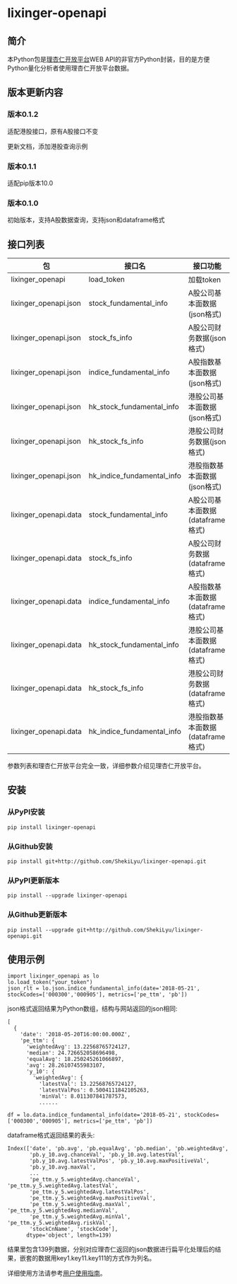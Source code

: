 # lixinger-openapi

## 简介
本Python包是[理杏仁开放平台](https://www.lixinger.com/open/api)WEB API的非官方Python封装，目的是方便Python量化分析者使用理杏仁开放平台数据。

## 版本更新内容
### 版本0.1.2
适配港股接口，原有A股接口不变

更新文档，添加港股查询示例

### 版本0.1.1
适配pip版本10.0

### 版本0.1.0
初始版本，支持A股数据查询，支持json和dataframe格式

## 接口列表
包                     | 接口名                        | 接口功能
---------------------- | ----------------------------- | -------------------------
lixinger\_openapi      | load\_token                   | 加载token
lixinger\_openapi.json | stock\_fundamental\_info      | A股公司基本面数据(json格式)
lixinger\_openapi.json | stock\_fs\_info               | A股公司财务数据(json格式)
lixinger\_openapi.json | indice\_fundamental\_info     | A股指数基本面数据(json格式)
lixinger\_openapi.json | hk\_stock\_fundamental\_info  | 港股公司基本面数据(json格式)
lixinger\_openapi.json | hk\_stock\_fs\_info           | 港股公司财务数据(json格式)
lixinger\_openapi.json | hk\_indice\_fundamental\_info | 港股指数基本面数据(json格式)
lixinger\_openapi.data | stock\_fundamental\_info      | A股公司基本面数据(dataframe格式)
lixinger\_openapi.data | stock\_fs\_info               | A股公司财务数据(dataframe格式)
lixinger\_openapi.data | indice\_fundamental\_info     | A股指数基本面数据(dataframe格式)
lixinger\_openapi.data | hk\_stock\_fundamental\_info  | 港股公司基本面数据(dataframe格式)
lixinger\_openapi.data | hk\_stock\_fs\_info           | 港股公司财务数据(dataframe格式)
lixinger\_openapi.data | hk\_indice\_fundamental\_info | 港股指数基本面数据(dataframe格式)

参数列表和理杏仁开放平台完全一致，详细参数介绍见理杏仁开放平台。

## 安装
### 从PyPI安装
`pip install lixinger-openapi`

### 从Github安装
`pip install git+http://github.com/ShekiLyu/lixinger-openapi.git`

### 从PyPI更新版本
`pip install --upgrade lixinger-openapi`

### 从Github更新版本
`pip install --upgrade git+http://github.com/ShekiLyu/lixinger-openapi.git`

## 使用示例
```
import lixinger_openapi as lo
lo.load_token("your_token")
json_rlt = lo.json.indice_fundamental_info(date='2018-05-21', stockCodes=['000300','000905'], metrics=['pe_ttm', 'pb'])
```
json格式返回结果为Python数组，结构与网站返回的json相同:

```
[
  {
    'date': '2018-05-20T16:00:00.000Z',
    'pe_ttm': {
      'weightedAvg': 13.22568765724127,
      'median': 24.726652058696498,
      'equalAvg': 18.250245261066897,
      'avg': 28.26107455983107,
      'y_10': {
        'weightedAvg': {
          'latestVal': 13.22568765724127,
          'latestValPos': 0.5004111842105263,
          'minVal': 8.011307841787573,
          ......
```
```
df = lo.data.indice_fundamental_info(date='2018-05-21', stockCodes=['000300','000905'], metrics=['pe_ttm', 'pb'])
```
dataframe格式返回结果的表头:
```
Index(['date', 'pb.avg', 'pb.equalAvg', 'pb.median', 'pb.weightedAvg',
       'pb.y_10.avg.chanceVal', 'pb.y_10.avg.latestVal',
       'pb.y_10.avg.latestValPos', 'pb.y_10.avg.maxPositiveVal',
       'pb.y_10.avg.maxVal',
       ...
       'pe_ttm.y_5.weightedAvg.chanceVal', 'pe_ttm.y_5.weightedAvg.latestVal',
       'pe_ttm.y_5.weightedAvg.latestValPos',
       'pe_ttm.y_5.weightedAvg.maxPositiveVal',
       'pe_ttm.y_5.weightedAvg.maxVal', 'pe_ttm.y_5.weightedAvg.medianVal',
       'pe_ttm.y_5.weightedAvg.minVal', 'pe_ttm.y_5.weightedAvg.riskVal',
       'stockCnName', 'stockCode'],
      dtype='object', length=139)
```
结果里包含139列数据，分别对应理杏仁返回的json数据进行扁平化处理后的结果，嵌套的数据用key1.key11.key111的方式作为列名。

详细使用方法请参考[用户使用指南](https://github.com/ShekiLyu/lixinger-openapi/blob/master/doc/user_guide.ipynb)。
